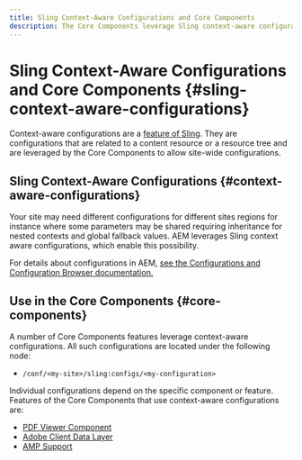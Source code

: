 ```yaml
---
title: Sling Context-Aware Configurations and Core Components
description: The Core Components leverage Sling context-aware configurations for certain features
---
```


# Sling Context-Aware Configurations and Core Components {#sling-context-aware-configurations}

Context-aware configurations are a [feature of Sling](https://sling.apache.org/documentation/bundles/context-aware-configuration/context-aware-configuration.html). They are configurations that are related to a content resource or a resource tree and are leveraged by the Core Components to allow site-wide configurations.

## Sling Context-Aware Configurations {#context-aware-configurations}

Your site may need different configurations for different sites regions for instance where some parameters may be shared requiring inheritance for nested contexts and global fallback values. AEM leverages Sling context aware configurations, which enable this possibility.

For details about configurations in AEM, [see the Configurations and Configuration Browser documentation.](https://docs.adobe.com/content/help/en/experience-manager-cloud-service/implementing/developing/configurations.html)

## Use in the Core Components {#core-components}

A number of Core Components features leverage context-aware configurations. All such configurations are located under the following node:

* `/conf/<my-site>/sling:configs/<my-configuration>`

Individual configurations depend on the specific component or feature. Features of the Core Components that use context-aware configurations are:

* [PDF Viewer Component](https://github.com/adobe/aem-core-wcm-components/tree/master/content/src/content/jcr_root/apps/core/wcm/components/pdfviewer/v1/pdfviewer#context-aware-config)
* [Adobe Client Data Layer](/help/developing/data-layer/overview.md#installation-activation)
* [AMP Support](https://github.com/adobe/aem-core-wcm-components/tree/master/extensions/amp)
